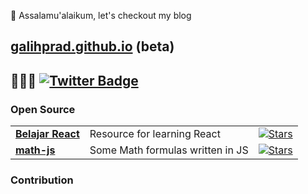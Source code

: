 

👋 Assalamu'alaikum, let's checkout my blog
##   [galihprad.github.io](https://galihprad.github.io) (beta)

###

## 👨🏻‍💻  [![Twitter Badge](https://img.shields.io/badge/-@gpwisnujati-3068be?style=flat-square&labelColor=3068be&logo=twitter&logoColor=white&link=https://twitter.com/galihwisnujati)](https://twitter.com/gpwisnujati)
###

### Open Source
<table>
<!--   <thead align="center">
<p><img src="https://github-readme-stats.vercel.app/api?username=galihprad&show_icons=true&theme=gotham&locale=en" alt="galihprad" /></p>
    <tr border: none;>
      <td><b>🎁 Projects</b></td>
      <td><b>⭐ Stars</b></td>
    </tr>
  </thead> -->
  <tbody>
    <tr>
      <td><a href="https://github.com/galihprad/belajar-react"><b>Belajar React</b></a></td>
       <td>Resource for learning React</td>
      <td><a href="https://github.com/galihprad/belajar-react"><img alt="Stars" src="https://img.shields.io/github/stars/galihprad/belajar-react?style=flat&labelColor=343b41"/></a></td>
    </tr>
          <tr>
      <td><a href="https://github.com/galihprad/math-js"><b>math-js</b></a></td>
       <td>Some Math formulas written in JS</td>
      <td><a href="https://github.com/galihprad/math-js"><img alt="Stars" src="https://img.shields.io/github/stars/galihprad/math-js?style=flat&labelColor=343b41"/></a></td>
    </tr>
  </tbody>
</table>

### Contribution



